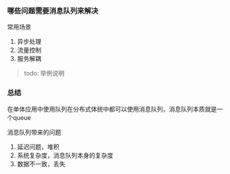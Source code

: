 ### 哪些问题需要消息队列来解决
常用场景
1. 异步处理
2. 流量控制
3. 服务解耦

>todo: 举例说明

### 总结
在单体应用中使用队列在分布式体统中都可以使用消息队列，消息队列本质就是一个queue

消息队列带来的问题
1. 延迟问题，堆积
2. 系统复杂度，消息队列本身的复杂度
3. 数据不一致，丢失
